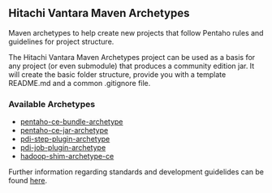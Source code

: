## Hitachi Vantara Maven Archetypes

Maven archetypes to help create new projects that follow Pentaho rules and guidelines for project structure.

The Hitachi Vantara Maven Archetypes project can be used as a basis for any project (or even submodule) that produces a community edition jar. 
It will create the basic folder structure, provide you with a template README.md and a common .gitignore file.

### Available Archetypes

* [pentaho-ce-bundle-archetype](pentaho-ce-bundle-archetype)
* [pentaho-ce-jar-archetype](pentaho-ce-jar-archetype)
* [pdi-step-plugin-archetype](pentaho-pdi-step-plugin-archetype)
* [pdi-job-plugin-archetype](pentaho-pdi-job-plugin-archetype)
* [hadoop-shim-archetype-ce](pentaho-hadoop-shim-archetype)

Further information regarding standards and development guidelides can be found [here](https://github.com/pentaho/pentaho-coding-standards/wiki).
